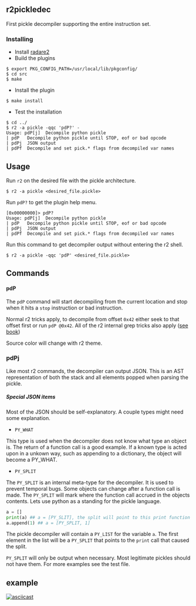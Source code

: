 ## r2pickledec

First pickle decompiler supporting the entire instruction set.


### Installing
* Install [radare2](https://github.com/radareorg/radare2)
* Build the plugins

```
$ export PKG_CONFIG_PATH=/usr/local/lib/pkgconfig/
$ cd src
$ make
```

* Install the plugin
```
$ make install
```

* Test the installation
```
$ cd ../
$ r2 -a pickle -qqc 'pdP?' -
Usage: pdP[j]  Decompile python pickle
| pdP   Decompile python pickle until STOP, eof or bad opcode
| pdPj  JSON output
| pdPf  Decompile and set pick.* flags from decompiled var names
```

## Usage

Run `r2` on the desired file with the pickle architecture.

```
$ r2 -a pickle <desired_file.pickle>
```

Run `pdP?` to get the plugin help menu.

```
[0x00000000]> pdP?
Usage: pdP[j]  Decompile python pickle
| pdP   Decompile python pickle until STOP, eof or bad opcode
| pdPj  JSON output
| pdPf  Decompile and set pick.* flags from decompiled var names
```

Run this command to get decompiler output without entering the r2 shell.

```
$ r2 -a pickle -qqc 'pdP' <desired_file.pickle>
```

## Commands

#### pdP

The `pdP` command will start decompiling from the current location and stop
when it hits a `stop` instruction or bad instruction.

Normal r2 tricks apply, to decompile from offset `0x42` either seek to that
offset first or run `pdP @0x42`. All of the r2 internal grep tricks also apply
([see
book](https://book.rada.re/first_steps/command_format.html?highlight=grep#command-format))

Source color will change with r2 theme.

### pdPj

Like most r2 commands, the decompiler can output JSON. This is an AST
representation of both the stack and all elements popped when parsing the
pickle.

##### Special JSON items

Most of the JSON should be self-explanatory. A couple types might need some explanation.

* `PY_WHAT`

This type is used when the decompiler does not know what type an object is. The
return of a function call is a good example. If a known type is acted upon in a
unkown way, such as appending to a dictionary, the object will become a
PY_WHAT.

* `PY_SPLIT`

The `PY_SPLIT` is an internal meta-type for the decompiler. It is used to
prevent temporal bugs. Some objects can change after a function call is made.
The `PY_SPLIT` will mark where the function call accrued in the objects
contents. Lets use python as a standing for the pickle language.

```python
a = []
print(a) ## a = [PY_SLIT], the split will point to this print function
a.append(1) ## a = [PY_SPLIT, 1]
```

The pickle decompiler will contain a `PY_LIST` for the variable `a`. The first
element in the list will be a `PY_SPLIT` that points to the `print` call that
caused the split.

`PY_SPLIT` will only be output when necessary. Most legitimate pickles should
not have them. For more examples see the test file.

## example

[![asciicast](https://asciinema.org/a/1RzLBHWHWyDYtj3GQR1oJZ5zu.svg)](https://asciinema.org/a/1RzLBHWHWyDYtj3GQR1oJZ5zu)
